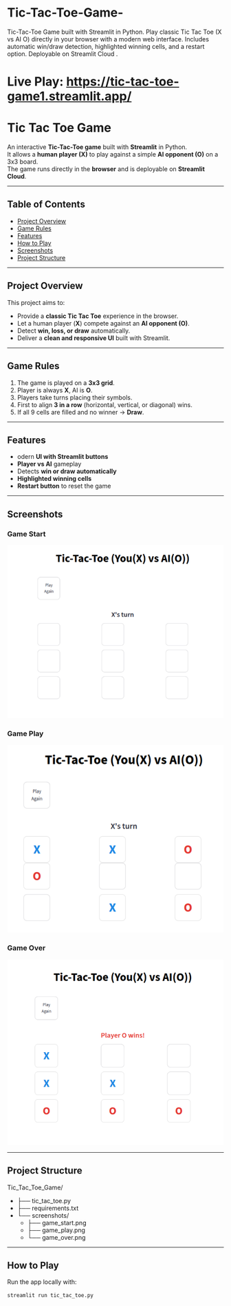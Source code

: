 # Tic-Tac-Toe-Game-
 Tic-Tac-Toe Game built with Streamlit in Python.   Play classic Tic Tac Toe (X vs AI O) directly in your browser with a modern web interface.   Includes automatic win/draw detection, highlighted winning cells, and a restart option.   Deployable on Streamlit Cloud .
 
 # Live Play: https://tic-tac-toe-game1.streamlit.app/


#  Tic Tac Toe Game  

An interactive **Tic-Tac-Toe game** built with **Streamlit** in Python.  
It allows a **human player (X)** to play against a simple **AI opponent (O)** on a 3x3 board.  
The game runs directly in the **browser** and is deployable on **Streamlit Cloud**.  

---

##  Table of Contents

- [Project Overview](#project-overview)  
- [Game Rules](#game-rules)  
- [Features](#features)  
- [How to Play](#how-to-play)  
- [Screenshots](#screenshots)  
- [Project Structure](#project-structure)  


---

##  Project Overview

This project aims to:

- Provide a **classic Tic Tac Toe** experience in the browser.  
- Let a human player (**X**) compete against an **AI opponent (O)**.  
- Detect **win, loss, or draw** automatically.  
- Deliver a **clean and responsive UI** built with Streamlit.  

---

##  Game Rules

1. The game is played on a **3x3 grid**.  
2. Player is always **X**, AI is **O**.  
3. Players take turns placing their symbols.  
4. First to align **3 in a row** (horizontal, vertical, or diagonal) wins.  
5. If all 9 cells are filled and no winner → **Draw**.  

---

##  Features

-  odern **UI with Streamlit buttons**  
-  **Player vs AI** gameplay  
-  Detects **win or draw automatically**  
-  **Highlighted winning cells**  
-  **Restart button** to reset the game  


---

##   Screenshots

###  Game Start  


![Game Start](/Tic_Tac_Toe_Game/screenshots/game_start.png)

###  Game Play 


![Game Play](/Tic_Tac_Toe_Game/screenshots/game_play.png)

###  Game Over


![Game Over](/Tic_Tac_Toe_Game/screenshots/game_over.png)



---

##  Project Structure

Tic_Tac_Toe_Game/
- ├── tic_tac_toe.py        
- ├── requirements.txt                     
- └── screenshots/          
    - ├── game_start.png
    - ├── game_play.png
    - └── game_over.png

---

##  How to Play

Run the app locally with:

```bash
streamlit run tic_tac_toe.py


